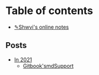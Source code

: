 # Table of contents

* [✎Shwvi's online notes](README.md)

## Posts

* [In 2021](posts/in-2021/README.md)
  * [Gitbook'smdSupport](posts/in-2021/doesgitbooksupport.md)

